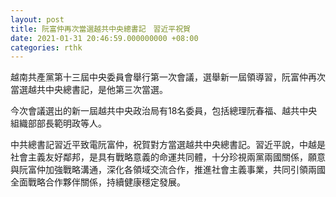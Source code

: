 ```yaml
---
layout: post
title: 阮富仲再次當選越共中央總書記　習近平祝賀
date: 2021-01-31 20:46:59.000000000 +08:00
categories: rthk
---
```


越南共產黨第十三屆中央委員會舉行第一次會議，選舉新一屆領導習，阮富仲再次當選越共中央總書記，是他第三次當選。

今次會議選出的新一屆越共中央政治局有18名委員，包括總理阮春福、越共中央組織部部長範明政等人。

中共總書記習近平致電阮富仲，祝賀對方當選越共中央總書記。習近平說，中越是社會主義友好鄰邦，是具有戰略意義的命運共同體，十分珍視兩黨兩國關係，願意與阮富仲加強戰略溝通，深化各領域交流合作，推進社會主義事業，共同引領兩國全面戰略合作夥伴關係，持續健康穩定發展。
